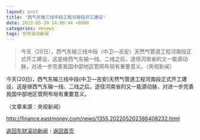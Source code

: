 ```yaml
---
layout: post
title: "西气东输三线中段工程河南段开工建设"
date: 2022-05-20 14:00:44 +0800
categories: emnews
tags: 东财滚动新闻
---
```

> 今天（20日），西气东输三线中段（中卫—吉安）天然气管道工程河南段正式开工建设，这是继西气东输一线、二线之后，途径河南省的又一能源动脉，对进一步完善我国中部地区管网布局有重要意义。（央视新闻）

<p>今天(20日)，西气东输三线中段(中卫—吉安)天然气管道工程河南段正式开工建设，这是继西气东输一线、二线之后，途径河南省的又一能源动脉，对进一步完善我国中部地区管网布局有重要意义。</p><p class="em_media">（文章来源：央视新闻）</p>

<http://finance.eastmoney.com/news/1355,202205202386408232.html>

[返回东财滚动新闻](//finews.withounder.com/emnews/)｜[返回首页](//finews.withounder.com/)